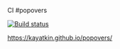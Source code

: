 CI #popovers

[![Build status](https://ci.appveyor.com/api/projects/status/lq7l6002pawi3ebo?svg=true)](https://ci.appveyor.com/project/kayatkin/popovers)

https://kayatkin.github.io/popovers/